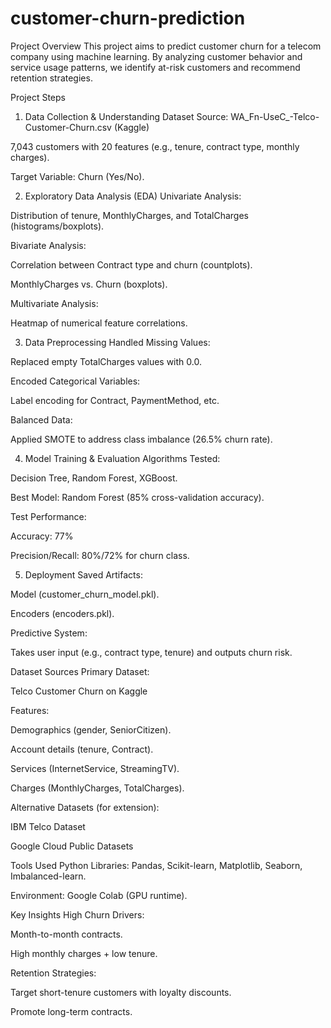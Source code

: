 # customer-churn-prediction
Project Overview
This project aims to predict customer churn for a telecom company using machine learning. By analyzing customer behavior and service usage patterns, we identify at-risk customers and recommend retention strategies.

Project Steps
1. Data Collection & Understanding
Dataset Source: WA_Fn-UseC_-Telco-Customer-Churn.csv (Kaggle)

7,043 customers with 20 features (e.g., tenure, contract type, monthly charges).

Target Variable: Churn (Yes/No).

2. Exploratory Data Analysis (EDA)
Univariate Analysis:

Distribution of tenure, MonthlyCharges, and TotalCharges (histograms/boxplots).

Bivariate Analysis:

Correlation between Contract type and churn (countplots).

MonthlyCharges vs. Churn (boxplots).

Multivariate Analysis:

Heatmap of numerical feature correlations.

3. Data Preprocessing
Handled Missing Values:

Replaced empty TotalCharges values with 0.0.

Encoded Categorical Variables:

Label encoding for Contract, PaymentMethod, etc.

Balanced Data:

Applied SMOTE to address class imbalance (26.5% churn rate).

4. Model Training & Evaluation
Algorithms Tested:

Decision Tree, Random Forest, XGBoost.

Best Model: Random Forest (85% cross-validation accuracy).

Test Performance:

Accuracy: 77%

Precision/Recall: 80%/72% for churn class.

5. Deployment
Saved Artifacts:

Model (customer_churn_model.pkl).

Encoders (encoders.pkl).

Predictive System:

Takes user input (e.g., contract type, tenure) and outputs churn risk.

Dataset Sources
Primary Dataset:

Telco Customer Churn on Kaggle

Features:

Demographics (gender, SeniorCitizen).

Account details (tenure, Contract).

Services (InternetService, StreamingTV).

Charges (MonthlyCharges, TotalCharges).

Alternative Datasets (for extension):

IBM Telco Dataset

Google Cloud Public Datasets

Tools Used
Python Libraries: Pandas, Scikit-learn, Matplotlib, Seaborn, Imbalanced-learn.

Environment: Google Colab (GPU runtime).

Key Insights
High Churn Drivers:

Month-to-month contracts.

High monthly charges + low tenure.

Retention Strategies:

Target short-tenure customers with loyalty discounts.

Promote long-term contracts.
